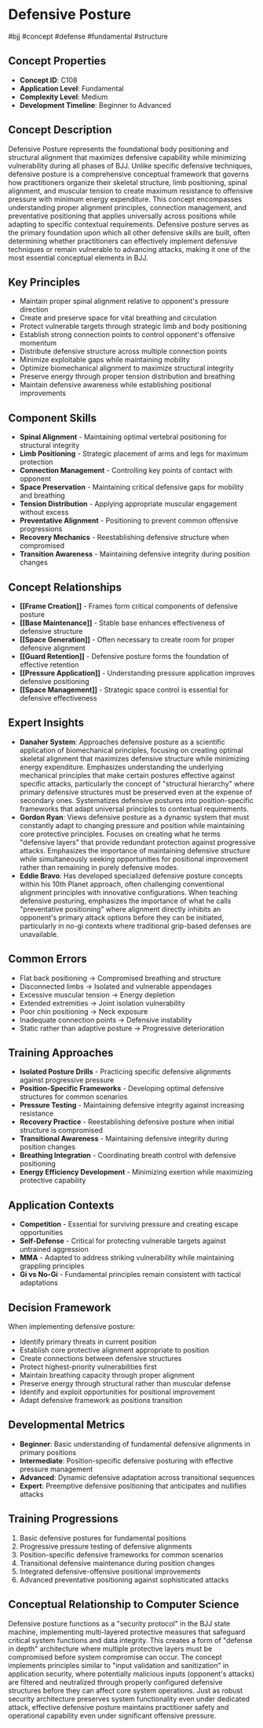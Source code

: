 <!-- Schema Markup for SEO -->
<script type="application/ld+json">
{
  "@context": "https://schema.org",
  "@type": "WebPage",
  "name": "Defensive Posture",
  "description": "Defensive Posture represents the foundational body positioning and structural alignment that maximizes defensive capability while minimizing vulnerability during all phases of BJJ. Unlike specific ...",
  "url": "https://bjjgraph.com/concepts/defensive-posture",
  "isPartOf": {
    "@type": "WebSite",
    "name": "BJJ Graph",
    "url": "https://bjjgraph.com"
  }
}
</script>
<script type="application/ld+json">
{
  "@context": "https://schema.org",
  "@type": "BreadcrumbList",
  "itemListElement": [
    {
      "@type": "ListItem",
      "position": 1,
      "name": "Home",
      "item": "https://bjjgraph.com/"
    },
    {
      "@type": "ListItem",
      "position": 2,
      "name": "Concepts",
      "item": "https://bjjgraph.com/concepts/"
    },
    {
      "@type": "ListItem",
      "position": 3,
      "name": "Defensive Posture",
      "item": "https://bjjgraph.com/concepts/defensive-posture"
    }
  ]
}
</script>


# Defensive Posture
#bjj #concept #defense #fundamental #structure

## Concept Properties
- **Concept ID**: C108
- **Application Level**: Fundamental
- **Complexity Level**: Medium
- **Development Timeline**: Beginner to Advanced

## Concept Description
Defensive Posture represents the foundational body positioning and structural alignment that maximizes defensive capability while minimizing vulnerability during all phases of BJJ. Unlike specific defensive techniques, defensive posture is a comprehensive conceptual framework that governs how practitioners organize their skeletal structure, limb positioning, spinal alignment, and muscular tension to create maximum resistance to offensive pressure with minimum energy expenditure. This concept encompasses understanding proper alignment principles, connection management, and preventative positioning that applies universally across positions while adapting to specific contextual requirements. Defensive posture serves as the primary foundation upon which all other defensive skills are built, often determining whether practitioners can effectively implement defensive techniques or remain vulnerable to advancing attacks, making it one of the most essential conceptual elements in BJJ.

## Key Principles
- Maintain proper spinal alignment relative to opponent's pressure direction
- Create and preserve space for vital breathing and circulation
- Protect vulnerable targets through strategic limb and body positioning
- Establish strong connection points to control opponent's offensive momentum
- Distribute defensive structure across multiple connection points
- Minimize exploitable gaps while maintaining mobility
- Optimize biomechanical alignment to maximize structural integrity
- Preserve energy through proper tension distribution and breathing
- Maintain defensive awareness while establishing positional improvements

## Component Skills
- **Spinal Alignment** - Maintaining optimal vertebral positioning for structural integrity
- **Limb Positioning** - Strategic placement of arms and legs for maximum protection
- **Connection Management** - Controlling key points of contact with opponent
- **Space Preservation** - Maintaining critical defensive gaps for mobility and breathing
- **Tension Distribution** - Applying appropriate muscular engagement without excess
- **Preventative Alignment** - Positioning to prevent common offensive progressions
- **Recovery Mechanics** - Reestablishing defensive structure when compromised
- **Transition Awareness** - Maintaining defensive integrity during position changes

## Concept Relationships
- **[[Frame Creation]]** - Frames form critical components of defensive posture
- **[[Base Maintenance]]** - Stable base enhances effectiveness of defensive structure
- **[[Space Generation]]** - Often necessary to create room for proper defensive alignment
- **[[Guard Retention]]** - Defensive posture forms the foundation of effective retention
- **[[Pressure Application]]** - Understanding pressure application improves defensive positioning
- **[[Space Management]]** - Strategic space control is essential for defensive effectiveness

## Expert Insights
- **Danaher System**: Approaches defensive posture as a scientific application of biomechanical principles, focusing on creating optimal skeletal alignment that maximizes defensive structure while minimizing energy expenditure. Emphasizes understanding the underlying mechanical principles that make certain postures effective against specific attacks, particularly the concept of "structural hierarchy" where primary defensive structures must be preserved even at the expense of secondary ones. Systematizes defensive postures into position-specific frameworks that adapt universal principles to contextual requirements.
- **Gordon Ryan**: Views defensive posture as a dynamic system that must constantly adapt to changing pressure and position while maintaining core protective principles. Focuses on creating what he terms "defensive layers" that provide redundant protection against progressive attacks. Emphasizes the importance of maintaining defensive structure while simultaneously seeking opportunities for positional improvement rather than remaining in purely defensive modes.
- **Eddie Bravo**: Has developed specialized defensive posture concepts within his 10th Planet approach, often challenging conventional alignment principles with innovative configurations. When teaching defensive posturing, emphasizes the importance of what he calls "preventative positioning" where alignment directly inhibits an opponent's primary attack options before they can be initiated, particularly in no-gi contexts where traditional grip-based defenses are unavailable.

## Common Errors
- Flat back positioning → Compromised breathing and structure
- Disconnected limbs → Isolated and vulnerable appendages
- Excessive muscular tension → Energy depletion
- Extended extremities → Joint isolation vulnerability
- Poor chin positioning → Neck exposure
- Inadequate connection points → Defensive instability
- Static rather than adaptive posture → Progressive deterioration

## Training Approaches
- **Isolated Posture Drills** - Practicing specific defensive alignments against progressive pressure
- **Position-Specific Frameworks** - Developing optimal defensive structures for common scenarios
- **Pressure Testing** - Maintaining defensive integrity against increasing resistance
- **Recovery Practice** - Reestablishing defensive posture when initial structure is compromised
- **Transitional Awareness** - Maintaining defensive integrity during position changes
- **Breathing Integration** - Coordinating breath control with defensive positioning
- **Energy Efficiency Development** - Minimizing exertion while maximizing protective capability

## Application Contexts
- **Competition** - Essential for surviving pressure and creating escape opportunities
- **Self-Defense** - Critical for protecting vulnerable targets against untrained aggression
- **MMA** - Adapted to address striking vulnerability while maintaining grappling principles
- **Gi vs No-Gi** - Fundamental principles remain consistent with tactical adaptations

## Decision Framework
When implementing defensive posture:
- Identify primary threats in current position
- Establish core protective alignment appropriate to position
- Create connections between defensive structures
- Protect highest-priority vulnerabilities first
- Maintain breathing capacity through proper alignment
- Preserve energy through structural rather than muscular defense
- Identify and exploit opportunities for positional improvement
- Adapt defensive framework as positions transition

## Developmental Metrics
- **Beginner**: Basic understanding of fundamental defensive alignments in primary positions
- **Intermediate**: Position-specific defensive posturing with effective pressure management
- **Advanced**: Dynamic defensive adaptation across transitional sequences
- **Expert**: Preemptive defensive positioning that anticipates and nullifies attacks

## Training Progressions
1. Basic defensive postures for fundamental positions
2. Progressive pressure testing of defensive alignments
3. Position-specific defensive frameworks for common scenarios
4. Transitional defensive maintenance during position changes
5. Integrated defensive-offensive positional improvements
6. Advanced preventative positioning against sophisticated attacks

## Conceptual Relationship to Computer Science
Defensive posture functions as a "security protocol" in the BJJ state machine, implementing multi-layered protective measures that safeguard critical system functions and data integrity. This creates a form of "defense in depth" architecture where multiple protective layers must be compromised before system compromise can occur. The concept implements principles similar to "input validation and sanitization" in application security, where potentially malicious inputs (opponent's attacks) are filtered and neutralized through properly configured defensive structures before they can affect core system operations. Just as robust security architecture preserves system functionality even under dedicated attack, effective defensive posture maintains practitioner safety and operational capability even under significant offensive pressure.
